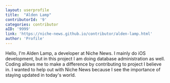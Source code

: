 ```yaml
---
layout: userprofile
title:  "Alden Lamp" 
contributorId: '9'
categories: contributor
aID: '9999'
link: 'https://niche-news.github.io/contributor/alden-lamp.html'
author: 'Profile'
---
```


Hello, I'm Alden Lamp, a developer at Niche News. I mainly do iOS development, but in this project I am doing database administration as well. Coding allows me to make a difference by contributing to project I believe in. I wanted to help out with Niche News because I see the importance of staying updated in today's world.